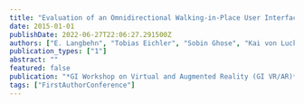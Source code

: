 ```yaml
---
title: "Evaluation of an Omnidirectional Walking-in-Place User Interface with Virtual Locomotion Speed Scaled by Forward Leaning Angle"
date: 2015-01-01
publishDate: 2022-06-27T22:06:27.291500Z
authors: ["E. Langbehn", "Tobias Eichler", "Sobin Ghose", "Kai von Luck", "Gerd Bruder", "Frank Steinicke"]
publication_types: ["1"]
abstract: ""
featured: false
publication: "*GI Workshop on Virtual and Augmented Reality (GI VR/AR)*"
tags: ["FirstAuthorConference"]
---
```


